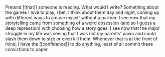 Pretend [[that]] someone is reading. What would I write? Something about the games I love to play, I bet. I think about them day and night, coming up with different ways to amuse myself without a partner. I see now that my storytelling came from something of a weird obsession (and so I guess a deep repression) with choosing how a story goes. I see now that the major struggle in my life was seeing that I was not my parents' pawn and could slash them down to size or even kill them. Whenever that is at the front of mind, I have the [[confidence]] to do anything, least of all commit these convictions to paper.  
